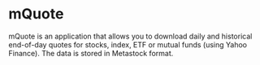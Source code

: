 # mQuote
mQuote is an application that allows you to download daily and historical end-of-day quotes for stocks, index, ETF or mutual funds (using Yahoo Finance).  The data is stored in Metastock format.

